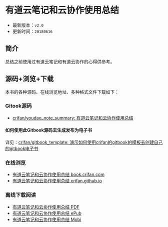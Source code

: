 # 有道云笔记和云协作使用总结

* 最新版本：`v2.0`
* 更新时间：`20180616`

## 简介

总结之前使用过有道云笔记和有道云协作的心得供参考。

## 源码+浏览+下载

本书的各种源码、在线浏览地址、多种格式文件下载如下：

### Gitook源码

* [crifan/youdao_note_summary: 有道云笔记和云协作使用总结](https://github.com/crifan/youdao_note_summary)

#### 如何使用此Gitbook源码去生成发布为电子书

详见：[crifan/gitbook_template: 演示如何使用crifan的gitbook的模板去创建自己的gitbook电子书](https://github.com/crifan/gitbook_template)

### 在线浏览

* [有道云笔记和云协作使用总结 book.crifan.com](http://book.crifan.com/books/youdao_note_summary/website)
* [有道云笔记和云协作使用总结 crifan.github.io](https://crifan.github.io/youdao_note_summary/website)

### 离线下载阅读

* [有道云笔记和云协作使用总结 PDF](http://book.crifan.com/books/youdao_note_summary/pdf/youdao_note_summary.pdf)
* [有道云笔记和云协作使用总结 ePub](http://book.crifan.com/books/youdao_note_summary/epub/youdao_note_summary.epub)
* [有道云笔记和云协作使用总结 Mobi](http://book.crifan.com/books/youdao_note_summary/mobi/youdao_note_summary.mobi)
